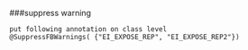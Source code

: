 ###suppress warning
```
put following annotation on class level
@SuppressFBWarnings( {"EI_EXPOSE_REP", "EI_EXPOSE_REP2"})
```